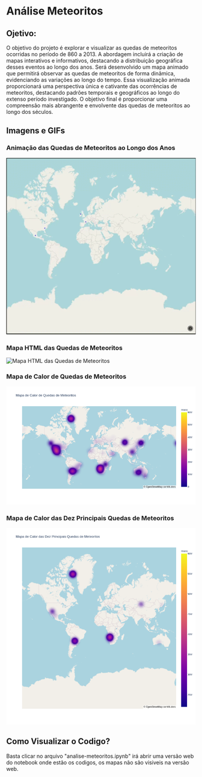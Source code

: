 # Análise Meteoritos

## Ojetivo:

O objetivo do projeto é explorar e visualizar as quedas de meteoritos ocorridas no período de 860 a 2013. A abordagem incluirá a criação de mapas interativos e informativos, destacando a distribuição geográfica desses eventos ao longo dos anos. Será desenvolvido um mapa animado que permitirá observar as quedas de meteoritos de forma dinâmica, evidenciando as variações ao longo do tempo. Essa visualização animada proporcionará uma perspectiva única e cativante das ocorrências de meteoritos, destacando padrões temporais e geográficos ao longo do extenso período investigado. O objetivo final é proporcionar uma compreensão mais abrangente e envolvente das quedas de meteoritos ao longo dos séculos.

## Imagens e GIFs

### Animação das Quedas de Meteoritos ao Longo dos Anos
![Animação das Quedas de Meteoritos ao Longo dos Anos](images/mapa.gif)

### Mapa HTML das Quedas de Meteoritos
![Mapa HTML das Quedas de Meteoritos](images/mapa2.gif)

### Mapa de Calor de Quedas de Meteoritos
![Mapa de Calor de Quedas de Meteoritos](images/mapa1.png)

### Mapa de Calor das Dez Principais Quedas de Meteoritos
![Mapa de Calor das Dez Principais Quedas de Meteoritos](images/mapa2.png)


## Como Visualizar o Codigo?
Basta clicar no arquivo "analise-meteoritos.ipynb" irá abrir uma versão web do notebook onde estão os codigos, os mapas não são visiveis na versão web.
